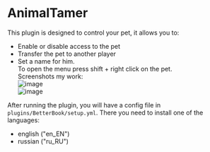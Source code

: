 # AnimalTamer 
This plugin is designed to control your pet, it allows you to:  
* Enable or disable access to the pet
* Transfer the pet to another player
* Set a name for him.    
To open the menu press shift + right click on the pet.  
Screenshots my work:  
![image](https://user-images.githubusercontent.com/55106456/119277934-a9e1f580-bc22-11eb-9170-7d44e53775b9.png)  
![image](https://user-images.githubusercontent.com/55106456/119277974-d990fd80-bc22-11eb-9a80-219cce2d50d8.png)   

After running the plugin, you will have a config file in `plugins/BetterBook/setup.yml`. There you need to install one of the languages:  
- english ("en_EN") 
- russian ("ru_RU")
